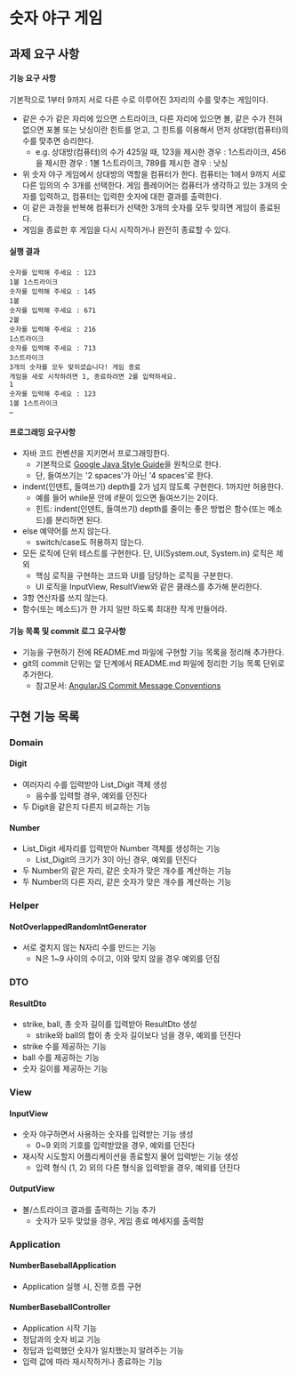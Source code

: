 # 숫자 야구 게임

## 과제 요구 사항

#### 기능 요구 사항
기본적으로 1부터 9까지 서로 다른 수로 이루어진 3자리의 수를 맞추는 게임이다.

- 같은 수가 같은 자리에 있으면 스트라이크, 다른 자리에 있으면 볼, 같은 수가 전혀 없으면 포볼 또는 낫싱이란 힌트를 얻고, 그 힌트를 이용해서 먼저 상대방(컴퓨터)의 수를 맞추면 승리한다.
    - e.g. 상대방(컴퓨터)의 수가 425일 때, 123을 제시한 경우 : 1스트라이크, 456을 제시한 경우 : 1볼 1스트라이크, 789를 제시한 경우 : 낫싱
- 위 숫자 야구 게임에서 상대방의 역할을 컴퓨터가 한다. 컴퓨터는 1에서 9까지 서로 다른 임의의 수 3개를 선택한다. 게임 플레이어는 컴퓨터가 생각하고 있는 3개의 숫자를 입력하고, 컴퓨터는 입력한 숫자에 대한 결과를 출력한다.
- 이 같은 과정을 반복해 컴퓨터가 선택한 3개의 숫자를 모두 맞히면 게임이 종료된다.
- 게임을 종료한 후 게임을 다시 시작하거나 완전히 종료할 수 있다.

#### 실행 결과
```
숫자를 입력해 주세요 : 123
1볼 1스트라이크
숫자를 입력해 주세요 : 145
1볼
숫자를 입력해 주세요 : 671
2볼
숫자를 입력해 주세요 : 216
1스트라이크
숫자를 입력해 주세요 : 713
3스트라이크
3개의 숫자를 모두 맞히셨습니다! 게임 종료
게임을 새로 시작하려면 1, 종료하려면 2를 입력하세요.
1
숫자를 입력해 주세요 : 123
1볼 1스트라이크
…
```

#### 프로그래밍 요구사항
- 자바 코드 컨벤션을 지키면서 프로그래밍한다.
  - 기본적으로 [Google Java Style Guide](https://google.github.io/styleguide/javaguide.html)을 원칙으로 한다.
  - 단, 들여쓰기는 '2 spaces'가 아닌 '4 spaces'로 한다.
- indent(인덴트, 들여쓰기) depth를 2가 넘지 않도록 구현한다. 1까지만 허용한다.
  - 예를 들어 while문 안에 if문이 있으면 들여쓰기는 2이다.
  - 힌트: indent(인덴트, 들여쓰기) depth를 줄이는 좋은 방법은 함수(또는 메소드)를 분리하면 된다.
- else 예약어를 쓰지 않는다.
  - switch/case도 허용하지 않는다.
- 모든 로직에 단위 테스트를 구현한다. 단, UI(System.out, System.in) 로직은 제외
  - 핵심 로직을 구현하는 코드와 UI를 담당하는 로직을 구분한다.
  - UI 로직을 InputView, ResultView와 같은 클래스를 추가해 분리한다.
- 3항 연산자를 쓰지 않는다.
- 함수(또는 메소드)가 한 가지 일만 하도록 최대한 작게 만들어라.

#### 기능 목록 및 commit 로그 요구사항
- 기능을 구현하기 전에 README.md 파일에 구현할 기능 목록을 정리해 추가한다.
- git의 commit 단위는 앞 단계에서 README.md 파일에 정리한 기능 목록 단위로 추가한다.
  - 참고문서: [AngularJS Commit Message Conventions](https://gist.github.com/stephenparish/9941e89d80e2bc58a153)

## 구현 기능 목록

### Domain

#### Digit
- 여러자리 수를 입력받아 List_Digit 객체 생성
  - 음수를 입력할 경우, 예외를 던진다
- 두 Digit을 같은지 다른지 비교하는 기능

#### Number
- List_Digit 세자리를 입력받아 Number 객체를 생성하는 기능
  - List_Digit의 크기가 3이 아닌 경우, 예외를 던진다
- 두 Number의 같은 자리, 같은 숫자가 맞은 개수를 계산하는 기능
- 두 Number의 다른 자리, 같은 숫자가 맞은 개수를 계산하는 기능

### Helper

#### NotOverlappedRandomIntGenerator
- 서로 곂치지 않는 N자리 수를 만드는 기능
  - N은 1~9 사이의 수이고, 이와 맞지 않을 경우 예외를 던짐

### DTO

#### ResultDto
- strike, ball, 총 숫자 길이를 입력받아 ResultDto 생성
  - strike와 ball의 합이 총 숫자 길이보다 넘을 경우, 예외를 던진다
- strike 수를 제공하는 기능
- ball 수를 제공하는 기능
- 숫자 길이를 제공하는 기능

### View

#### InputView
- 숫자 야구하면서 사용하는 숫자를 입력받는 기능 생성
  - 0~9 외의 기호를 입력받았을 경우, 예외를 던진다
- 재시작 시도할지 어플리케이션을 종료할지 물어 입력받는 기능 생성
  - 입력 형식 (1, 2) 외의 다른 형식을 입력받을 경우, 예외를 던진다

#### OutputView
- 볼/스트라이크 결과를 출력하는 기능 추가
  - 숫자가 모두 맞았을 경우, 게임 종료 메세지를 출력함

### Application

#### NumberBaseballApplication
- Application 실행 시, 진행 흐름 구현

#### NumberBaseballController
- Application 시작 기능
- 정답과의 숫자 비교 기능
- 정답과 입력했던 숫자가 일치했는지 알려주는 기능
- 입력 값에 따라 재시작하거나 종료하는 기능
